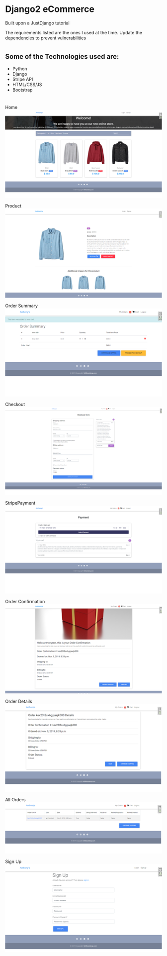 # Django2 eCommerce
Built upon a JustDjango tutorial

The requirements listed are the ones I used at the time. Update the dependencies to prevent vulnerabilities
#
## Some of the Technologies used are:
* Python
* Django
* Stripe API
* HTML/CSS/JS
* Bootstrap

#
Home
![Home](ecomm-md-img/ecomm-home.png)

Product
![product](ecomm-md-img/ecomm-product.png)

Order Summary
![OrderSummary](ecomm-md-img/ecomm-OrderSummary.png)

Checkout
![Checkout](ecomm-md-img/ecomm-checkoutform.png)

StripePayment
![StripePayment](ecomm-md-img/ecomm-stripepayment.png)

Order Confirmation
![OrderConf](ecomm-md-img/ecomm-orderconf.png)

Order Details
![OldOrderDetails](ecomm-md-img/ecomm-oldorderdetails.png)

All Orders
![AllOrders](ecomm-md-img/ecomm-allorders.png)

Sign Up 
![Register](ecomm-md-img/ecomm-register.png)










